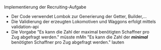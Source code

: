 Implementierung der Recruiting-Aufgabe
 * Der Code verwendet Lombok zur Generierung der Getter, Builder,...
 * Die Validierung der erzeugten Lokomotiven und Waggons erfolgt mittels validation-api
 * Die Vorgabe "Es kann die Zahl der maximal benötigten Schaffner pro Zug abgefragt werden." müsste mMn "Es kann die Zahl der _**minimal**_ benötigten Schaffner pro Zug abgefragt werden." lauten
